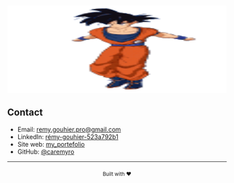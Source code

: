<p align="center">
  <img src="goku-fortnite-goku.gif"  width="800" height="200"/>
</p>

## Contact

- Email: [remy.gouhier.pro@gmail.com](mailto:remy.gouhier.pro@gmail.com)
- LinkedIn: [rémy-gouhier-523a792b1](https://linkedin.com/in/rémy-gouhier-523a792b1)
- Site web: [my_portefolio](https://remygouhier.netlify.app)
- GitHub: [@caremyro](https://github.com/caremyro)

---

<div align="center">
  <sub>Built with ❤️</sub>
</div>


